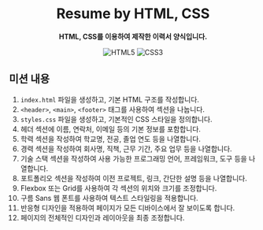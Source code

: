 <div align="center" >

# Resume by HTML, CSS

**HTML, CSS를 이용하여 제작한 이력서 양식입니다.**

![HTML5](https://img.shields.io/badge/html5-%23E34F26.svg?style=for-the-badge&logo=html5&logoColor=white)
![CSS3](https://img.shields.io/badge/css3-%231572B6.svg?style=for-the-badge&logo=css3&logoColor=white)

</div>

 ## 미션 내용

1. `index.html` 파일을 생성하고, 기본 HTML 구조를 작성합니다.
2. `<header>`, `<main>`, `<footer>` 태그를 사용하여 섹션을 나눕니다.
3. `styles.css` 파일을 생성하고, 기본적인 CSS 스타일을 정의합니다.
4. 헤더 섹션에 이름, 연락처, 이메일 등의 기본 정보를 포함합니다.
5. 학력 섹션을 작성하여 학교명, 전공, 졸업 연도 등을 나열합니다.
6. 경력 섹션을 작성하여 회사명, 직책, 근무 기간, 주요 업무 등을 나열합니다.
7. 기술 스택 섹션을 작성하여 사용 가능한 프로그래밍 언어, 프레임워크, 도구 등을 나열합니다.
8. 포트폴리오 섹션을 작성하여 이전 프로젝트, 링크, 간단한 설명 등을 나열합니다.
9. Flexbox 또는 Grid를 사용하여 각 섹션의 위치와 크기를 조정합니다.
10. 구름 Sans 웹 폰트를 사용하여 텍스트 스타일링을 적용합니다.
11. 반응형 디자인을 적용하여 페이지가 모든 디바이스에서 잘 보이도록 합니다.
12. 페이지의 전체적인 디자인과 레이아웃을 최종 조정합니다.
